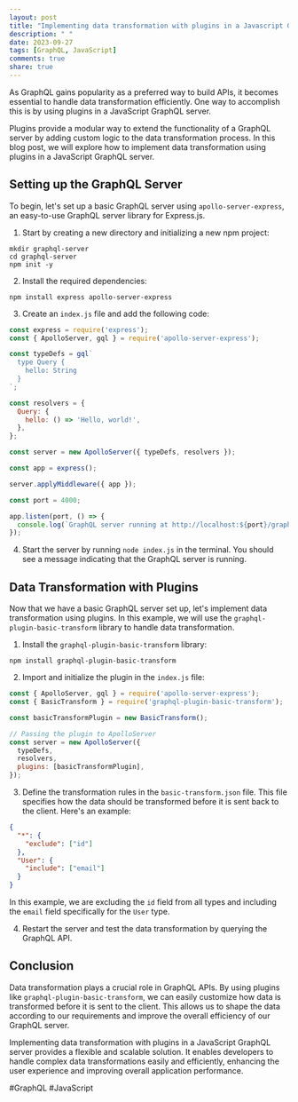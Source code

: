 ```yaml
---
layout: post
title: "Implementing data transformation with plugins in a Javascript GraphQL server"
description: " "
date: 2023-09-27
tags: [GraphQL, JavaScript]
comments: true
share: true
---
```


As GraphQL gains popularity as a preferred way to build APIs, it becomes essential to handle data transformation efficiently. One way to accomplish this is by using plugins in a JavaScript GraphQL server.

Plugins provide a modular way to extend the functionality of a GraphQL server by adding custom logic to the data transformation process. In this blog post, we will explore how to implement data transformation using plugins in a JavaScript GraphQL server.

## Setting up the GraphQL Server

To begin, let's set up a basic GraphQL server using `apollo-server-express`, an easy-to-use GraphQL server library for Express.js.

1. Start by creating a new directory and initializing a new npm project:

```shell
mkdir graphql-server
cd graphql-server
npm init -y
```

2. Install the required dependencies:

```shell
npm install express apollo-server-express
```

3. Create an `index.js` file and add the following code:

```javascript
const express = require('express');
const { ApolloServer, gql } = require('apollo-server-express');

const typeDefs = gql`
  type Query {
    hello: String
  }
`;

const resolvers = {
  Query: {
    hello: () => 'Hello, world!',
  },
};

const server = new ApolloServer({ typeDefs, resolvers });

const app = express();

server.applyMiddleware({ app });

const port = 4000;

app.listen(port, () => {
  console.log(`GraphQL server running at http://localhost:${port}/graphql`);
});
```

4. Start the server by running `node index.js` in the terminal. You should see a message indicating that the GraphQL server is running.

## Data Transformation with Plugins

Now that we have a basic GraphQL server set up, let's implement data transformation using plugins. In this example, we will use the `graphql-plugin-basic-transform` library to handle data transformation.

1. Install the `graphql-plugin-basic-transform` library:

```shell
npm install graphql-plugin-basic-transform
```

2. Import and initialize the plugin in the `index.js` file:

```javascript
const { ApolloServer, gql } = require('apollo-server-express');
const { BasicTransform } = require('graphql-plugin-basic-transform');

const basicTransformPlugin = new BasicTransform();

// Passing the plugin to ApolloServer
const server = new ApolloServer({
  typeDefs,
  resolvers,
  plugins: [basicTransformPlugin],
});
```

3. Define the transformation rules in the `basic-transform.json` file. This file specifies how the data should be transformed before it is sent back to the client. Here's an example:

```json
{
  "*": {
    "exclude": ["id"]
  },
  "User": {
    "include": ["email"]
  }
}
```

In this example, we are excluding the `id` field from all types and including the `email` field specifically for the `User` type.

4. Restart the server and test the data transformation by querying the GraphQL API.

## Conclusion

Data transformation plays a crucial role in GraphQL APIs. By using plugins like `graphql-plugin-basic-transform`, we can easily customize how data is transformed before it is sent to the client. This allows us to shape the data according to our requirements and improve the overall efficiency of our GraphQL server.

Implementing data transformation with plugins in a JavaScript GraphQL server provides a flexible and scalable solution. It enables developers to handle complex data transformations easily and efficiently, enhancing the user experience and improving overall application performance.

#GraphQL #JavaScript